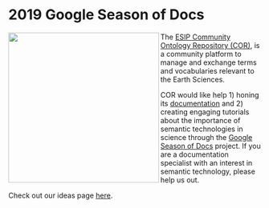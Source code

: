 # 2019 Google Season of Docs
<img src="http://cor.esipfed.org/esip_cor_logo.png" align="left" width="300" />

The [ESIP Community Ontology Repository (COR)](https://esipfed.org), is a community platform to manage and exchange terms and vocabularies relevant to the Earth Sciences.  


COR would like help 1) honing its [documentation](https://mmisw.org/orrdoc/) and 2) creating engaging tutorials about the importance of semantic technologies in science through the [Google Season of Docs](https://developers.google.com/season-of-docs/) project. If you are a documentation specialist with an interest in semantic technology, please help us out.

Check out our ideas page [here](https://github.com/ESIPFed/SeasonOfDocs/issues).


